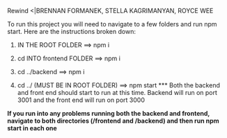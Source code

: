 Rewind <|BRENNAN FORMANEK, STELLA KAGRIMANYAN, ROYCE WEE

To run this project you will need to navigate to a few folders and run npm start. Here are the instructions broken down:

1. IN THE ROOT FOLDER
==> npm i

2. cd INTO frontend FOLDER
==> npm i

3. cd ../backend
==> npm i

4. cd ../ (MUST BE IN ROOT FOLDER)
==> npm start
*** Both the backend and front end should start to run at this time. Backend will run on port 3001 and the front end will run on port 3000

****If you run into any problems running both the backend and frontend, navigate to both directories (/frontend and /backend) and then run npm start in each one****